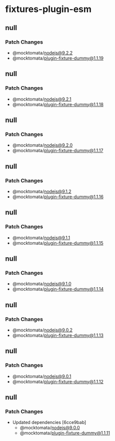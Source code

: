 # fixtures-plugin-esm

## null

### Patch Changes

- @mocktomata/nodejs@9.2.2
- @mocktomata/plugin-fixture-dummy@1.1.19

## null

### Patch Changes

- @mocktomata/nodejs@9.2.1
- @mocktomata/plugin-fixture-dummy@1.1.18

## null

### Patch Changes

- @mocktomata/nodejs@9.2.0
- @mocktomata/plugin-fixture-dummy@1.1.17

## null

### Patch Changes

- @mocktomata/nodejs@9.1.2
- @mocktomata/plugin-fixture-dummy@1.1.16

## null

### Patch Changes

- @mocktomata/nodejs@9.1.1
- @mocktomata/plugin-fixture-dummy@1.1.15

## null

### Patch Changes

- @mocktomata/nodejs@9.1.0
- @mocktomata/plugin-fixture-dummy@1.1.14

## null

### Patch Changes

- @mocktomata/nodejs@9.0.2
- @mocktomata/plugin-fixture-dummy@1.1.13

## null

### Patch Changes

- @mocktomata/nodejs@9.0.1
- @mocktomata/plugin-fixture-dummy@1.1.12

## null

### Patch Changes

- Updated dependencies [6cce9bab]
  - @mocktomata/nodejs@9.0.0
  - @mocktomata/plugin-fixture-dummy@1.1.11

